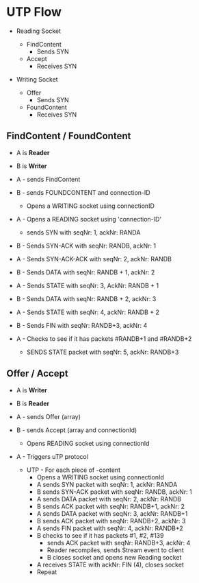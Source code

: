 # UTP Flow

- Reading Socket

  - FindContent
    - Sends SYN
  - Accept
    - Receives SYN

- Writing Socket
  - Offer
    - Sends SYN
  - FoundContent
    - Receives SYN

## FindContent / FoundContent

- A is **Reader**
- B is **Writer**

- A - sends FindContent
- B - sends FOUNDCONTENT and connection-ID 
  - Opens a WRITING socket using connectionID
- A - Opens a READING socket using 'connection-ID'
  - sends SYN with seqNr: 1, ackNr: RANDA
- B - Sends SYN-ACK with seqNr: RANDB, ackNr: 1
- A - Sends SYN-ACK-ACK with seqNr: 2, ackNr: RANDB
- B - Sends DATA with seqNr: RANDB + 1, ackNr: 2
- A - Sends STATE with seqNr: 3, AckNr: RANDB + 1
- B - Sends DATA with seqNr: RANDB + 2, ackNr: 3
- A - Sends STATE with seqNr: 4, ackNr: RANDB + 2
- B - Sends FIN with seqNr: RANDB+3, ackNr: 4
- A - Checks to see if it has packets #RANDB+1 and #RANDB+2
  - SENDS STATE packet with seqNr: 5, ackNr: RANDB+3

## Offer / Accept

- A is **Writer**
- B is **Reader**

- A - sends Offer (array)
- B - sends Accept (array and connectionId)
  - Opens READING socket using connectionId
- A - Triggers uTP protocol

  - UTP - For each piece of -content
    - Opens a WRITING socket using connectionId
    - A sends SYN packet with seqNr: 1, ackNr: RANDA
    - B sends SYN-ACK packet with seqNr: RANDB, ackNr: 1
    - A sends DATA packet with seqNr: 2, ackNr: RANDB
    - B sends ACK packet with seqNr: RANDB+1, ackNr: 2
    - A sends DATA packet with seqNr: 3, ackNr: RANDB+1
    - B sends ACK packet with seqNr: RANDB+2, ackNr: 3
    - A sends FIN packet with seqNr: 4, ackNr: RANDB+2
    - B checks to see if it has packets #1, #2, #139
      - sends ACK packet with seqNr: RANDB+3, ackNr: 4
      - Reader recompiles, sends Stream event to client
      - B closes socket and opens new Reading socket
    - A receives STATE with ackNr: FIN (4), closes socket
    - Repeat
